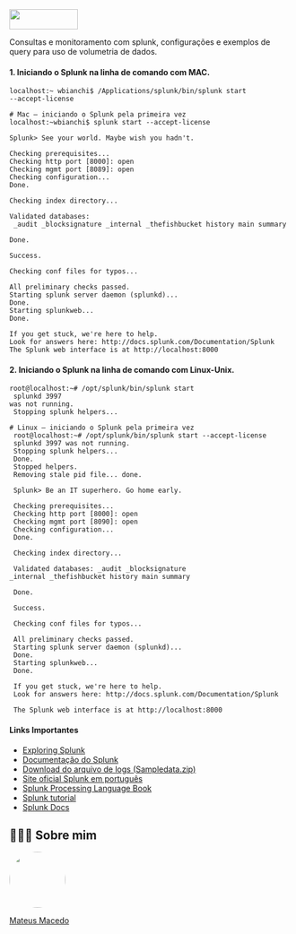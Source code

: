 <img src="https://www.splunk.com/content/dam/splunk-logo-dark.svg" width="122" height="36">

Consultas e monitoramento com splunk, configurações e exemplos de query para uso de volumetria de dados.

#### 1. Iniciando o Splunk na linha de comando com MAC.

<code>localhost:~ wbianchi$ /Applications/splunk/bin/splunk start --accept-license</code>

<pre style="white-space:pre;" class="line-numbers pre_js"><code class="pre_js"># <span class="token maybe-class-name">Mac</span> – iniciando o <span class="token maybe-class-name">Splunk</span> pela primeira vez
localhost<span class="token operator">:</span><span class="token operator">~</span>wbianchi$ splunk start <span class="token operator">--</span>accept<span class="token operator">-</span>license

<span class="token maybe-class-name">Splunk</span><span class="token operator">&gt;</span> <span class="token maybe-class-name">See</span> your world<span class="token punctuation">.</span> <span class="token property-access"><span class="token maybe-class-name">Maybe</span></span> wish you hadn't<span class="token punctuation">.</span>

<span class="token property-access"><span class="token maybe-class-name">Checking</span></span> prerequisites<span class="token spread operator">...</span>
<span class="token maybe-class-name">Checking</span> http port <span class="token punctuation">[</span><span class="token number">8000</span><span class="token punctuation">]</span><span class="token operator">:</span> open
<span class="token maybe-class-name">Checking</span> mgmt port <span class="token punctuation">[</span><span class="token number">8089</span><span class="token punctuation">]</span><span class="token operator">:</span> open
<span class="token maybe-class-name">Checking</span> configuration<span class="token spread operator">...</span>
<span class="token maybe-class-name">Done</span><span class="token punctuation">.</span>

<span class="token property-access"><span class="token maybe-class-name">Checking</span></span> index directory<span class="token spread operator">...</span>

<span class="token maybe-class-name">Validated</span> databases<span class="token operator">:</span>
 _audit _blocksignature _internal _thefishbucket history main summary

<span class="token maybe-class-name">Done</span><span class="token punctuation">.</span>

<span class="token property-access"><span class="token maybe-class-name">Success</span></span><span class="token punctuation">.</span>

<span class="token property-access"><span class="token maybe-class-name">Checking</span></span> conf files <span class="token keyword">for</span> typos<span class="token spread operator">...</span>

<span class="token maybe-class-name">All</span> preliminary checks passed<span class="token punctuation">.</span>
<span class="token property-access"><span class="token maybe-class-name">Starting</span></span> splunk server <span class="token function">daemon</span> <span class="token punctuation">(</span>splunkd<span class="token punctuation">)</span><span class="token spread operator">...</span>
<span class="token maybe-class-name">Done</span><span class="token punctuation">.</span>
<span class="token property-access"><span class="token maybe-class-name">Starting</span></span> splunkweb<span class="token spread operator">...</span>
<span class="token maybe-class-name">Done</span><span class="token punctuation">.</span>

<span class="token property-access"><span class="token maybe-class-name">If</span></span> you <span class="token keyword">get</span> stuck<span class="token punctuation">,</span> we're here to help<span class="token punctuation">.</span>
<span class="token property-access"><span class="token maybe-class-name">Look</span></span> <span class="token keyword">for</span> answers here<span class="token operator">:</span> http<span class="token operator">:</span><span class="token operator">/</span><span class="token operator">/</span>docs<span class="token punctuation">.</span><span class="token property-access">splunk</span><span class="token punctuation">.</span><span class="token property-access">com</span><span class="token operator">/</span><span class="token maybe-class-name">Documentation</span><span class="token operator">/</span><span class="token maybe-class-name">Splunk</span>
<span class="token maybe-class-name">The</span> <span class="token maybe-class-name">Splunk</span> web <span class="token keyword">interface</span> <span class="token class-name">is</span> at http<span class="token operator">:</span><span class="token operator">/</span><span class="token operator">/</span>localhost<span class="token operator">:</span><span class="token number">8000</span><span aria-hidden="true" class="line-numbers-rows"><span></span><span></span><span></span><span></span><span></span><span></span><span></span><span></span><span></span><span></span><span></span><span></span><span></span><span></span><span></span><span></span><span></span><span></span><span></span><span></span><span></span><span></span><span></span><span></span><span></span><span></span><span></span><span></span><span></span><span></span><span></span></span></code></pre>

#### 2. Iniciando o Splunk na linha de comando com Linux-Unix.

<code>root@localhost:~# /opt/splunk/bin/splunk start<br>
splunkd 3997 was not running.<br>
Stopping splunk helpers...</code>

<pre style="white-space:pre;" class="line-numbers pre_js"><code class="pre_js"># <span class="token maybe-class-name">Linux</span> – iniciando o <span class="token maybe-class-name">Splunk</span> pela primeira vez
 root@localhost<span class="token operator">:</span><span class="token operator">~</span># <span class="token operator">/</span>opt<span class="token operator">/</span>splunk<span class="token operator">/</span>bin<span class="token operator">/</span>splunk start <span class="token operator">--</span>accept<span class="token operator">-</span>license
 splunkd <span class="token number">3997</span> was not running<span class="token punctuation">.</span>
 <span class="token property-access"><span class="token maybe-class-name">Stopping</span></span> splunk helpers<span class="token spread operator">...</span>
 <span class="token maybe-class-name">Done</span><span class="token punctuation">.</span>
 <span class="token property-access"><span class="token maybe-class-name">Stopped</span></span> helpers<span class="token punctuation">.</span>
 <span class="token property-access"><span class="token maybe-class-name">Removing</span></span> stale pid file<span class="token spread operator">...</span> done<span class="token punctuation">.</span>

 <span class="token property-access"><span class="token maybe-class-name">Splunk</span></span><span class="token operator">&gt;</span> <span class="token maybe-class-name">Be</span> an <span class="token constant">IT</span> superhero<span class="token punctuation">.</span> <span class="token property-access"><span class="token maybe-class-name">Go</span></span> home early<span class="token punctuation">.</span>

 <span class="token property-access"><span class="token maybe-class-name">Checking</span></span> prerequisites<span class="token spread operator">...</span>
 <span class="token maybe-class-name">Checking</span> http port <span class="token punctuation">[</span><span class="token number">8000</span><span class="token punctuation">]</span><span class="token operator">:</span> open
 <span class="token maybe-class-name">Checking</span> mgmt port <span class="token punctuation">[</span><span class="token number">8090</span><span class="token punctuation">]</span><span class="token operator">:</span> open
 <span class="token maybe-class-name">Checking</span> configuration<span class="token spread operator">...</span>
 <span class="token maybe-class-name">Done</span><span class="token punctuation">.</span>

 <span class="token property-access"><span class="token maybe-class-name">Checking</span></span> index directory<span class="token spread operator">...</span>

 <span class="token maybe-class-name">Validated</span> databases<span class="token operator">:</span> _audit _blocksignature
_internal _thefishbucket history main summary

 <span class="token maybe-class-name">Done</span><span class="token punctuation">.</span>

 <span class="token property-access"><span class="token maybe-class-name">Success</span></span><span class="token punctuation">.</span>

 <span class="token property-access"><span class="token maybe-class-name">Checking</span></span> conf files <span class="token keyword">for</span> typos<span class="token spread operator">...</span>

 <span class="token maybe-class-name">All</span> preliminary checks passed<span class="token punctuation">.</span>
 <span class="token property-access"><span class="token maybe-class-name">Starting</span></span> splunk server <span class="token function">daemon</span> <span class="token punctuation">(</span>splunkd<span class="token punctuation">)</span><span class="token spread operator">...</span>
 <span class="token maybe-class-name">Done</span><span class="token punctuation">.</span>
 <span class="token property-access"><span class="token maybe-class-name">Starting</span></span> splunkweb<span class="token spread operator">...</span>
 <span class="token maybe-class-name">Done</span><span class="token punctuation">.</span>

 <span class="token property-access"><span class="token maybe-class-name">If</span></span> you <span class="token keyword">get</span> stuck<span class="token punctuation">,</span> we're here to help<span class="token punctuation">.</span>
 <span class="token property-access"><span class="token maybe-class-name">Look</span></span> <span class="token keyword">for</span> answers here<span class="token operator">:</span> http<span class="token operator">:</span><span class="token operator">/</span><span class="token operator">/</span>docs<span class="token punctuation">.</span><span class="token property-access">splunk</span><span class="token punctuation">.</span><span class="token property-access">com</span><span class="token operator">/</span><span class="token maybe-class-name">Documentation</span><span class="token operator">/</span><span class="token maybe-class-name">Splunk</span>

 <span class="token maybe-class-name">The</span> <span class="token maybe-class-name">Splunk</span> web <span class="token keyword">interface</span> <span class="token class-name">is</span> at http<span class="token operator">:</span><span class="token operator">/</span><span class="token operator">/</span>localhost<span class="token operator">:</span><span class="token number">8000</span><span aria-hidden="true" class="line-numbers-rows"><span></span><span></span><span></span><span></span><span></span><span></span><span></span><span></span><span></span><span></span><span></span><span></span><span></span><span></span><span></span><span></span><span></span><span></span><span></span><span></span><span></span><span></span><span></span><span></span><span></span><span></span><span></span><span></span><span></span><span></span><span></span><span></span><span></span><span></span><span></span><span></span><span></span></span></code></pre>
 
#### Links Importantes
- [Exploring Splunk](http://www.splunk.com/goto/book)
- [Documentação do Splunk](http://docs.splunk.com/Documentation)
- [Download do arquivo de logs (Sampledata.zip)](http://tinyurl.com/bgmkod3)
- [Site oficial Splunk em português](http://pt.splunk.com)
- [Splunk Processing Language Book](http://www.splunk.com/goto/book)
- [Splunk tutorial](http://docs.splunk.com/Documentation/Splunk/latest/User/WelcometotheSplunktutorial)
- [Splunk Docs](http://docs.splunk.com/Documentation)

## 👨🏻‍🚀 Sobre mim
<a href="https://www.linkedin.com/in/mateus-macedo-937a32163/">
 <img style="border-radius:50%" width="100px; "src="https://avatars.githubusercontent.com/u/63172367?s=460&u=11fd26ea8a7f5663d7707d7ef254e4f8bfca1b05&v=4"/>
 <p>Mateus Macedo</p>
</a>
